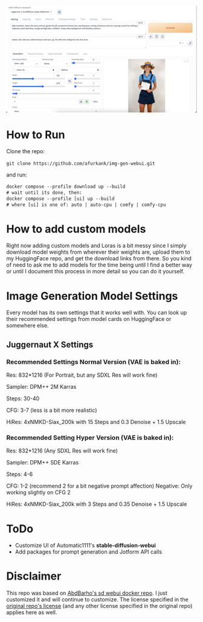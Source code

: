 ![UI](UI.png)

# How to Run
Clone the repo:

`git clone https://github.com/afurkank/img-gen-webui.git`

and run:

```
docker compose --profile download up --build
# wait until its done, then:
docker compose --profile [ui] up --build
# where [ui] is one of: auto | auto-cpu | comfy | comfy-cpu
```

# How to add custom models

Right now adding custom models and Loras is a bit messy since I simply download model weights from wherever their weights are, upload them to my HuggingFace repo, and get the download links from there. So you kind of need to ask me to add models for the time being until I find a better way or until I document this process in more detail so you can do it yourself.

# Image Generation Model Settings

Every model has its own settings that it works well with. You can look up their recommended settings from model cards on HuggingFace or somewhere else.

## Juggernaut X Settings

### Recommended Settings Normal Version (VAE is baked in):

Res: 832*1216 (For Portrait, but any SDXL Res will work fine)

Sampler: DPM++ 2M Karras

Steps: 30-40

CFG: 3-7 (less is a bit more realistic)

HiRes: 4xNMKD-Siax_200k with 15 Steps and 0.3 Denoise + 1.5 Upscale

### Recommended Setting Hyper Version (VAE is baked in):

Res: 832*1216 (Any SDXL Res will work fine)

Sampler: DPM++ SDE Karras

Steps: 4-6

CFG: 1-2 (recommend 2 for a bit negative prompt affection)
Negative: Only working slightly on CFG 2

HiRes: 4xNMKD-Siax_200k with 3 Steps and 0.35 Denoise + 1.5 Upscale

# ToDo

- Customize UI of Automatic1111's **stable-diffusion-webui**
- Add packages for prompt generation and Jotform API calls

# Disclaimer
This repo was based on [AbdBarho's sd webui docker repo](https://github.com/AbdBarho/stable-diffusion-webui-docker). I just customized it and will continue to customize.
The license specified in the [original repo's license](https://github.com/AbdBarho/stable-diffusion-webui-docker/blob/master/LICENSE) (and any other license specified in the original repo) applies here as well.